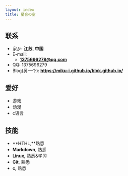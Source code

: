 ```yaml
---
layout: index
title: 星合の空
---
```


## 联系


- 家乡: **江苏, 中国**
- E-mail:
  - **1375696279@qq.com**
- QQ: 1375696279
- Blog(另一个): **<https://miku-i.github.io/blok.github.io/>**

## 爱好

- 游戏
- 动漫
- c语言



## 技能

- **HTHL,**熟悉
- **Markdown**, 熟悉
- **Linux**, 熟悉&学习
- **Git**, 熟悉
- **c**, 熟悉

  
